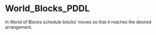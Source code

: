 # World_Blocks_PDDL
In World of Blocks schedule blocks' moves so that it reaches the desired arrangement.

